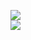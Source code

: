 [![](https://img.shields.io/badge/Made%20With-Github%20Spray-lightgrey.svg?style=for-the-badge&logo=github)](https://github.com/Annihil/github-spray#4655)  
[![](https://i.imgur.com/2DrTn0Z.gif)](https://github.com/Annihil/github-spray)